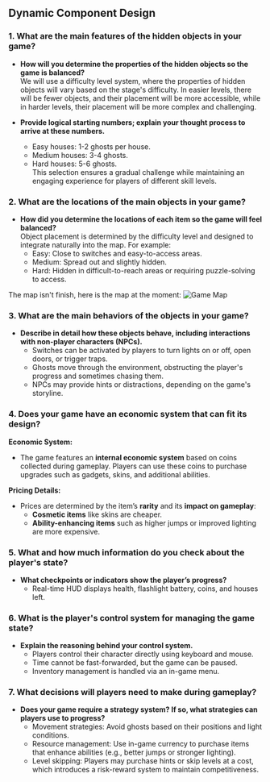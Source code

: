 ## Dynamic Component Design

### 1. **What are the main features of the hidden objects in your game?**
- **How will you determine the properties of the hidden objects so the game is balanced?**  
  We will use a difficulty level system, where the properties of hidden objects will vary based on the stage's difficulty. In easier levels, there will be fewer objects, and their placement will be more accessible, while in harder levels, their placement will be more complex and challenging.

- **Provide logical starting numbers; explain your thought process to arrive at these numbers.**  
  - Easy houses: 1-2 ghosts per house.  
  - Medium houses: 3-4 ghosts.  
  - Hard houses: 5-6 ghosts.  
  This selection ensures a gradual challenge while maintaining an engaging experience for players of different skill levels.

### 2. **What are the locations of the main objects in your game?**
- **How did you determine the locations of each item so the game will feel balanced?**  
  Object placement is determined by the difficulty level and designed to integrate naturally into the map. For example:
  - Easy: Close to switches and easy-to-access areas.
  - Medium: Spread out and slightly hidden.
  - Hard: Hidden in difficult-to-reach areas or requiring puzzle-solving to access.

The map isn't finish, here is the map at the moment:
![Game Map](Images/map.png)


### 3. **What are the main behaviors of the objects in your game?**
- **Describe in detail how these objects behave, including interactions with non-player characters (NPCs).**  
  - Switches can be activated by players to turn lights on or off, open doors, or trigger traps.  
  - Ghosts move through the environment, obstructing the player's progress and sometimes chasing them.  
  - NPCs may provide hints or distractions, depending on the game's storyline.

### 4. Does your game have an economic system that can fit its design?

**Economic System:**  
- The game features an **internal economic system** based on coins collected during gameplay. Players can use these coins to purchase upgrades such as gadgets, skins, and additional abilities.  

**Pricing Details:**  
- Prices are determined by the item’s **rarity** and its **impact on gameplay**:  
  - **Cosmetic items** like skins are cheaper.  
  - **Ability-enhancing items** such as higher jumps or improved lighting are more expensive.  

### 5. **What and how much information do you check about the player's state?**
- **What checkpoints or indicators show the player’s progress?**  
  - Real-time HUD displays health, flashlight battery, coins, and houses left.  

### 6. **What is the player's control system for managing the game state?**
- **Explain the reasoning behind your control system.**  
  - Players control their character directly using keyboard and mouse.  
  - Time cannot be fast-forwarded, but the game can be paused.  
  - Inventory management is handled via an in-game menu.

### 7. **What decisions will players need to make during gameplay?**
- **Does your game require a strategy system? If so, what strategies can players use to progress?**  
  - Movement strategies: Avoid ghosts based on their positions and light conditions.  
  - Resource management: Use in-game currency to purchase items that enhance abilities (e.g., better jumps or stronger lighting).  
  - Level skipping: Players may purchase hints or skip levels at a cost, which introduces a risk-reward system to maintain competitiveness.

